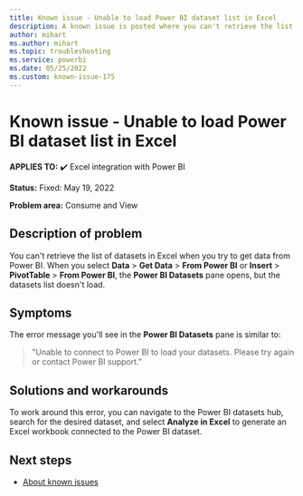 ```yaml
---
title: Known issue - Unable to load Power BI dataset list in Excel
description: A known issue is posted where you can't retrieve the list of datasets in Excel when you try to get data from Power BI.
author: mihart
ms.author: mihart
ms.topic: troubleshooting  
ms.service: powerbi
ms.date: 05/25/2022
ms.custom: known-issue-175
---
```


# Known issue - Unable to load Power BI dataset list in Excel

**APPLIES TO:** ✔️ Excel integration with Power BI

**Status:** Fixed: May 19, 2022

**Problem area:** Consume and View

## Description of problem

You can't retrieve the list of datasets in Excel when you try to get data from Power BI.  When you select **Data** > **Get Data** > **From Power BI** or **Insert** > **PivotTable** > **From Power BI**, the **Power BI Datasets** pane opens, but the datasets list doesn't load.

## Symptoms

The error message you'll see in the **Power BI Datasets** pane is similar to:
> "Unable to connect to Power BI to load your datasets. Please try again or contact Power BI support."

## Solutions and workarounds

To work around this error, you can navigate to the Power BI datasets hub, search for the desired dataset, and select **Analyze in Excel** to generate an Excel workbook connected to the Power BI dataset.

## Next steps

- [About known issues](power-bi-known-issues.md)
